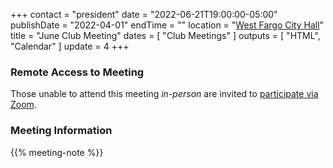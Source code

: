 +++
contact = "president"
date = "2022-06-21T19:00:00-05:00"
publishDate = "2022-04-01"
endTime = ""
location = "[West Fargo City Hall](/places/west-fargo-city-hall/)"
title = "June Club Meeting"
dates = [ "Club Meetings" ]
outputs = [ "HTML", "Calendar" ]
update = 4
+++
### Remote Access to Meeting

Those unable to attend this meeting *in-person* are invited to
[participate via Zoom](https://lists.rrra.org/pipermail/rrra/2022-June/001313.html).

### Meeting Information

{{% meeting-note %}}
